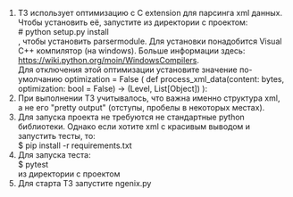 
1. ТЗ использует оптимизацию с C extension для парсинга xml данных. Чтобы установить её, запустите из директории с проектом:  
\# python setup.py install  
  , чтобы установить parsermodule. Для установки понадобится Visual C++ компилятор (на windows). Больше информации здесь: https://wiki.python.org/moin/WindowsCompilers.  
Для отключения этой оптимизации установите значение по-умолчанию optimization = False ( def process_xml_data(content: bytes, optimization: bool = False) -> (Level, List[Object]) ):
2. При выполнении ТЗ учитывалось, что важна именно структура xml, а не его "pretty output" (отступы, пробелы в некоторых местах).
3. Для запуска проекта не требуются не стандартные python библиотеки. Однако если хотите xml c красивым выводом и запустить тесты, то:  
$ pip install -r requirements.txt
4. Для запуска теста:  
$ pytest  
  из директории с проектом
5. Для старта ТЗ запустите ngenix.py
